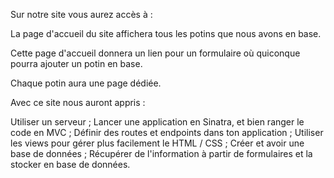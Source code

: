 Sur notre site vous aurez accès à :

La page d'accueil du site affichera tous les potins que nous avons en base.

Cette page d'accueil donnera un lien pour un formulaire où quiconque pourra ajouter un potin en base.

Chaque potin aura une page dédiée.


Avec ce site nous auront appris :

Utiliser un serveur ;
Lancer une application en Sinatra, et bien ranger le code en MVC ;
Définir des routes et endpoints dans ton application ;
Utiliser les views pour gérer plus facilement le HTML / CSS ;
Créer et avoir une base de données ;
Récupérer de l'information à partir de formulaires et la stocker en base de données.
